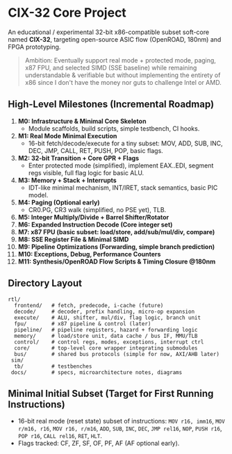 # CIX-32 Core Project

An educational / experimental 32-bit x86-compatible subset soft-core named **CIX-32**, targeting open-source ASIC flow (OpenROAD, 180nm) and FPGA prototyping.

> Ambition: Eventually support real mode + protected mode, paging, x87 FPU, and selected SIMD (SSE baseline) while remaining understandable & verifiable but without implementing the entirety of x86 since I don't have the money nor guts to challenge Intel or AMD.

## High-Level Milestones (Incremental Roadmap)
1. **M0: Infrastructure & Minimal Core Skeleton**
   - Module scaffolds, build scripts, simple testbench, CI hooks.
2. **M1: Real Mode Minimal Execution**
   - 16-bit fetch/decode/execute for a tiny subset: MOV, ADD, SUB, INC, DEC, JMP, CALL, RET, PUSH, POP, basic flags.
3. **M2: 32-bit Transition + Core GPR + Flags**
   - Enter protected mode (simplified), implement EAX..EDI, segment regs visible, full flag logic for basic ALU.
4. **M3: Memory + Stack + Interrupts**
   - IDT-like minimal mechanism, INT/IRET, stack semantics, basic PIC model.
5. **M4: Paging (Optional early)**
   - CR0.PG, CR3 walk (simplified, no PSE yet), TLB.
6. **M5: Integer Multiply/Divide + Barrel Shifter/Rotator**
7. **M6: Expanded Instruction Decode (Core integer set)**
8. **M7: x87 FPU (basic subset: load/store, add/sub/mul/div, compare)**
9. **M8: SSE Register File & Minimal SIMD**
10. **M9: Pipeline Optimizations (Forwarding, simple branch prediction)**
11. **M10: Exceptions, Debug, Performance Counters**
12. **M11: Synthesis/OpenROAD Flow Scripts & Timing Closure @180nm**

## Directory Layout
```
rtl/
  frontend/   # fetch, predecode, i-cache (future)
  decode/     # decoder, prefix handling, micro-op expansion
  execute/    # ALU, shifter, mul/div, flag logic, branch unit
  fpu/        # x87 pipeline & control (later)
  pipeline/   # pipeline registers, hazard + forwarding logic
  memory/     # load/store unit, data cache / bus IF, MMU/TLB
  control/    # control regs, modes, exceptions, interrupt ctrl
  core/       # top-level core wrapper integrating submodules
  bus/        # shared bus protocols (simple for now, AXI/AHB later)
 sim/
  tb/         # testbenches
 docs/        # specs, microarchitecture notes, diagrams
```

## Minimal Initial Subset (Target for First Running Instructions)
- 16-bit real mode (reset state) subset of instructions: `MOV r16, imm16`, `MOV r/m16, r16`, `MOV r16, r/m16`, `ADD`, `SUB`, `INC`, `DEC`, `JMP rel16`, `NOP`, `PUSH r16`, `POP r16`, `CALL rel16`, `RET`, `HLT`.
- Flags tracked: CF, ZF, SF, OF, PF, AF (AF optional early).